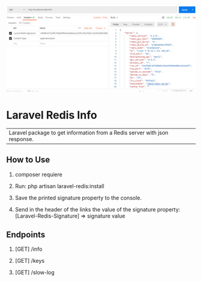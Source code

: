 <h1 align="center">
  <br>
  <img src="/src/public/assets/2021-05-09_15-28.png" alt="laravel-redis.png">
  <br>
</h1>

# Laravel Redis Info

<table>
  <tr>
    <td>  
      Laravel package to get information from a Redis server with json response.
    </td>
  </tr>
</table>

## How to Use

1. composer requiere

2. Run: php artisan laravel-redis:install

3. Save the printed signature property to the console.

4. Send in the header of the links the value of the signature property: 
[Laravel-Redis-Signature] => signature value


## Endpoints

1. [GET] /info

2. [GET] /keys

3. [GET] /slow-log
